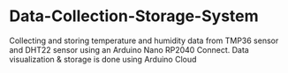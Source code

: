 # Data-Collection-Storage-System
Collecting and storing temperature and humidity data from TMP36 sensor and DHT22 sensor using an Arduino Nano RP2040 Connect. Data visualization &amp; storage is done using Arduino Cloud
